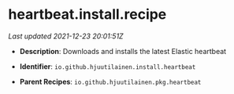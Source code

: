 # heartbeat.install.recipe

_Last updated 2021-12-23 20:01:51Z_

- **Description**: Downloads and installs the latest Elastic heartbeat

- **Identifier**: `io.github.hjuutilainen.install.heartbeat`

- **Parent Recipes**: `io.github.hjuutilainen.pkg.heartbeat`
